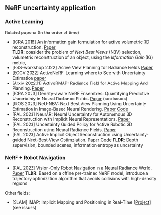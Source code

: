 ## NeRF uncertainty application

### Active Learning

Related papers: (In the order of time)
- [ICRA 2016] An information gain formulation for active volumetric 3D reconstruction. [Paper](https://rpg.ifi.uzh.ch/docs/ICRA16_Isler.pdf)    
    **TLDR**: consider the problem of *Next Best Views* (NBV) selection, volumetric reconstruction of an object, using the *Information Gain* (IG) metric, 
- [RSS-workshop 2022] Active View Planning for Radiance Fields [Paper](https://imrss2022.github.io/contributions/lin.pdf)
- [ECCV 2022] ActiveNeRF: Learning where to See with Uncertainty Estimation [paper](https://www.semanticscholar.org/paper/ActiveNeRF%3A-Learning-where-to-See-with-Uncertainty-Pan-Lai/8db41f201351f1040af6e7e2f01af5e89ce250ba)
- [Arxiv 2022.11] ActiveRMAP: Radiance Field for Active Mapping And Planning. [Paper](https://arxiv.org/pdf/2211.12656.pdf)
- [ICRA 2023] Density-aware NeRF Ensembles: Quantifying Predictive Uncertainty in Neural Radiance Fields. [Paper](https://arxiv.org/pdf/2209.08718.pdf) (see issues)
- [IROS 2023] NeU-NBV: Next Best View Planning Using Uncertainty Estimation
in Image-Based Neural Rendering. [Paper](https://arxiv.org/pdf/2303.01284.pdf) [Code](https://github.com/dmar-bonn/neu-nbv)
- [RAL 2023] NeurAR: Neural Uncertainty for Autonomous 3D
Reconstruction with Implicit Neural Representations. [Paper](https://arxiv.org/pdf/2207.10985.pdf)
- [RAL 2023] Uncertainty Guided Policy for Active Robotic 3D
Reconstruction using Neural Radiance Fields. [Paper](https://arxiv.org/pdf/2209.08409.pdf)
- [RAL 2023] Active Implicit Object Reconstruction using Uncertainty-guided Next-Best-View Optimziation. [Paper](https://arxiv.org/pdf/2303.16739.pdf) [Code](https://github.com/HITSZ-NRSL/ActiveImplicitRecon)
  **TLDR**: Depth supervision, bounded scenes, information entropy as uncertainty

### NeRF + Robot Navigation 
- [RAL 2022] Vision-Only Robot Navigation in a Neural Radiance World. [Paper](https://arxiv.org/pdf/2110.00168.pdf)
  **TLDR**: Based on a offine pre-trained NeRF model, introduce a trajectory optimization algorithm that avoids collisions with high-density regions

Other fields:
- [SLAM] iMAP: Implicit Mapping and Positioning in Real-Time [[Project](https://edgarsucar.github.io/iMAP/)] (see issues)

